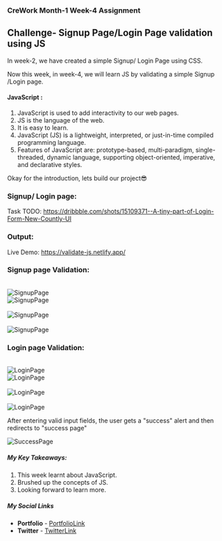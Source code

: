 ### CreWork Month-1 Week-4 Assignment

## Challenge- Signup Page/Login Page validation using JS

In week-2, we have created a simple Signup/ Login Page using CSS.

Now this week, in week-4, we will learn JS by validating a simple Signup /Login page.


#### JavaScript :
1. JavaScript is used to add interactivity to our web pages.
2. JS is the language of the web.
3. It is easy to learn.
4. JavaScript (JS) is a lightweight, interpreted, or just-in-time compiled programming language.
5. Features of JavaScript are: prototype-based, multi-paradigm, single-threaded, dynamic language, supporting object-oriented, imperative, and declarative styles.

Okay for the introduction, lets build our project😎

### Signup/ Login page:

Task TODO: https://dribbble.com/shots/15109371--A-tiny-part-of-Login-Form-New-Countly-UI

### Output:
Live Demo:  https://validate-js.netlify.app/

### Signup page Validation:
<br/>

<img src="https://github.com/shanolhere/CreWork/blob/main/week-4/assets/signup.PNG" alt="SignupPage">

<br/>


<img src="https://github.com/shanolhere/CreWork/blob/main/week-4/assets/signup_val1.PNG" alt="SignupPage">

<br/>

<br/>

<img src="https://github.com/shanolhere/CreWork/blob/main/week-4/assets/signup_val2.PNG" alt="SignupPage">

<br/>
<br/>

<img src="https://github.com/shanolhere/CreWork/blob/main/week-4/assets/signup_val3.PNG" alt="SignupPage">

<br/>

### Login page Validation:
<br/>

<img src="https://github.com/shanolhere/CreWork/blob/main/week-4/assets/login.PNG" alt="LoginPage">

<br/>


<img src="https://github.com/shanolhere/CreWork/blob/main/week-4/assets/login_val1.PNG" alt="LoginPage">

<br/>

<br/>

<img src="https://github.com/shanolhere/CreWork/blob/main/week-4/assets/login_val2.PNG" alt="LoginPage">

<br/>
<br/>

<img src="https://github.com/shanolhere/CreWork/blob/main/week-4/assets/login_val3.PNG" alt="LoginPage">

<br/>

After entering valid input fields, the user gets a "success" alert and then redirects to "success page"
<br/>

<img src="https://github.com/shanolhere/CreWork/blob/main/week-4/assets/success.PNG" alt="SuccessPage">

<br/>


##### **My Key Takeaways:**
1. This week learnt about JavaScript.
2. Brushed up the concepts of JS.
3. Looking forward to learn more.


##### **My Social Links**

- **Portfolio**  - [PortfolioLink](https://sabiya.netlify.app/)
- **Twitter** - [TwitterLink](https://twitter.com/nerd_fswd)

